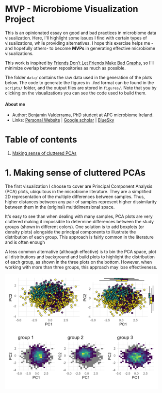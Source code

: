# MVP - Microbiome Visualization Project

This is an opinionated essay on good and bad practices in microbiome data visualization. Here, I'll highlight some issues I find with certain types of visualizations, while providing alternatives. I hope this exercise helps me -and hopefully others- to become **MVPs** in generating effective microbiome visualizations.

This work is inspired by [Friends Don't Let Friends Make Bad Graphs](https://github.com/cxli233/FriendsDontLetFriends/tree/main?tab=readme-ov-file), so I'll minimize overlap between repositories as much as possible.

The folder `data/` contains the raw data used in the generation of the plots below. The code to generate the figures in `.Rmd` format can be found in the `scripts/` folder, and the output files are stored in `figures/`. Note that you by clicking on the visualizations you can see the code used to build them.

#### **About me**

-   Author: Benjamin Valderrama, PhD student at APC microbiome Ireland.
-   Links: [Personal Website](https://benjamin-valderrama.github.io/) \| [Google scholar](https://scholar.google.com/citations?user=fteDslYAAAAJ&hl=es) \| [BlueSky](https://bsky.app/profile/bvalderrama.bsky.social)

# Table of contents

1.  [Making sense of cluttered PCAs](https://github.com/Benjamin-Valderrama/MVP/#1-making-sense-of-cluttered-pcas)

# 1. Making sense of cluttered PCAs

The first visualization I choose to cover are Principal Component Analysis (PCA) plots, ubiquitous in the microbiome literature. They are a simplified 2D representation of the multiple differences between samples. Thus, higher distances between any pair of samples represent higher dissimilarity between them in the (original) multidimensional space.

It's easy to see than when dealing with many samples, PCA plots are very cluttered making it impossible to determine differences between the study groups (shown in different colors). One solution is to add boxplots (or density plots) alongside the principal components to illustrate the distribution of each group. This approach is fairly common in the literature and is often enough

A less common alternative (although effective) is to bin the PCA space, plot all distributions and background and build plots to highlight the distribution of each group, as shown in the three plots on the bottom. However, when working with more than three groups, this approach may lose effectiveness.

[![](figures/alternatives_to_cluttered_pca.png) ](https://github.com/Benjamin-Valderrama/MVP/blob/main/scripts/cluttered_pca.Rmd)

